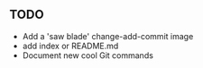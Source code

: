 ## TODO
- Add a 'saw blade' change-add-commit image
- add index or README.md
- Document new cool Git commands
